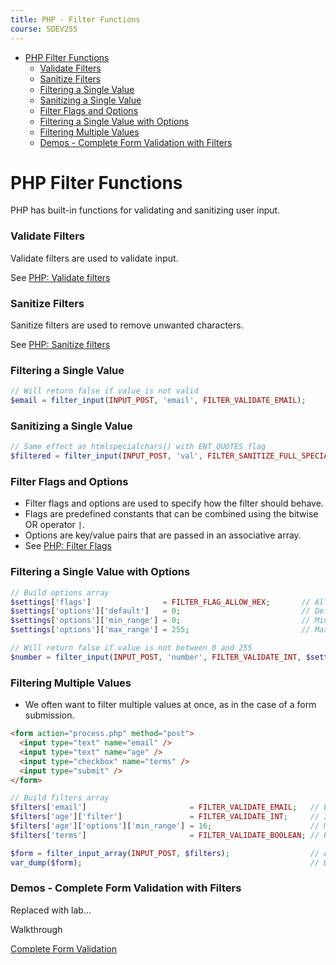 ```yaml
---
title: PHP - Filter Functions
course: SDEV255
---
```


- [PHP Filter Functions](#php-filter-functions)
  - [Validate Filters](#validate-filters)
  - [Sanitize Filters](#sanitize-filters)
  - [Filtering a Single Value](#filtering-a-single-value)
  - [Sanitizing a Single Value](#sanitizing-a-single-value)
  - [Filter Flags and Options](#filter-flags-and-options)
  - [Filtering a Single Value with Options](#filtering-a-single-value-with-options)
  - [Filtering Multiple Values](#filtering-multiple-values)
  - [Demos - Complete Form Validation with Filters](#demos---complete-form-validation-with-filters)

# PHP Filter Functions

PHP has built-in functions for validating and sanitizing user input.

### Validate Filters

Validate filters are used to validate input.

See [PHP: Validate filters](https://www.php.net/manual/en/filter.filters.validate.php)

### Sanitize Filters

Sanitize filters are used to remove unwanted characters.

See [PHP: Sanitize filters](https://www.php.net/manual/en/filter.filters.sanitize.php)

### Filtering a Single Value

```php
// Will return false if value is not valid
$email = filter_input(INPUT_POST, 'email', FILTER_VALIDATE_EMAIL);
```

### Sanitizing a Single Value

```php
// Same effect as htmlspecialchars() with ENT_QUOTES flag
$filtered = filter_input(INPUT_POST, 'val', FILTER_SANITIZE_FULL_SPECIAL_CHARS);
```

### Filter Flags and Options

- Filter flags and options are used to specify how the filter should behave.
- Flags are predefined constants that can be combined using the bitwise OR operator `|`.
- Options are key/value pairs that are passed in an associative array.
- See [PHP: Filter Flags](https://www.php.net/manual/en/filter.filters.flags.php)

### Filtering a Single Value with Options

```php
// Build options array
$settings['flags']                = FILTER_FLAG_ALLOW_HEX;       // Allow hex flag
$settings['options']['default']   = 0;                           // Default value
$settings['options']['min_range'] = 0;                           // Min number option
$settings['options']['max_range'] = 255;                         // Max number option

// Will return false if value is not between 0 and 255
$number = filter_input(INPUT_POST, 'number', FILTER_VALIDATE_INT, $settings);
```

### Filtering Multiple Values

- We often want to filter multiple values at once, as in the case of a form submission.

```html
<form action="process.php" method="post">
  <input type="text" name="email" />
  <input type="text" name="age" />
  <input type="checkbox" name="terms" />
  <input type="submit" />
</form>
```

```php
// Build filters array
$filters['email']                       = FILTER_VALIDATE_EMAIL;   // Email filter
$filters['age']['filter']               = FILTER_VALIDATE_INT;     // Integer filter
$filters['age']['options']['min_range'] = 16;                      // Min age
$filters['terms']                       = FILTER_VALIDATE_BOOLEAN; // Boolean filter

$form = filter_input_array(INPUT_POST, $filters);                  // Apply filters
var_dump($form);                                                   // Display results
```

### Demos - Complete Form Validation with Filters

Replaced with lab...

<p class="demo">Walkthrough</p>

[Complete Form Validation](https://github.com/mpjovanovich/ivy_tech/blob/main/SDEV255_Web_Application_Development/form_filters_demo/form_filters_demo.php)

